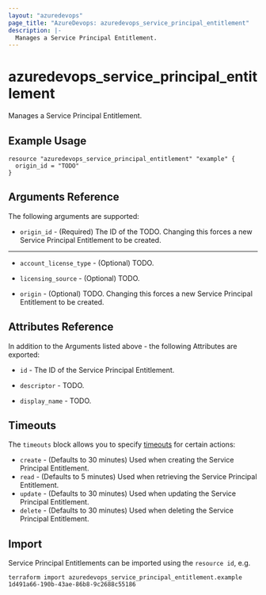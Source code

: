 ```yaml
---
layout: "azuredevops"
page_title: "AzureDevops: azuredevops_service_principal_entitlement"
description: |-
  Manages a Service Principal Entitlement.
---
```


# azuredevops_service_principal_entitlement

Manages a Service Principal Entitlement.

## Example Usage

```hcl
resource "azuredevops_service_principal_entitlement" "example" {
  origin_id = "TODO"
}
```

## Arguments Reference

The following arguments are supported:

* `origin_id` - (Required) The ID of the TODO. Changing this forces a new Service Principal Entitlement to be created.

---

* `account_license_type` - (Optional) TODO.

* `licensing_source` - (Optional) TODO.

* `origin` - (Optional) TODO. Changing this forces a new Service Principal Entitlement to be created.

## Attributes Reference

In addition to the Arguments listed above - the following Attributes are exported:

* `id` - The ID of the Service Principal Entitlement.

* `descriptor` - TODO.

* `display_name` - TODO.

## Timeouts

The `timeouts` block allows you to specify [timeouts](https://www.terraform.io/docs/configuration/resources.html#timeouts) for certain actions:

* `create` - (Defaults to 30 minutes) Used when creating the Service Principal Entitlement.
* `read` - (Defaults to 5 minutes) Used when retrieving the Service Principal Entitlement.
* `update` - (Defaults to 30 minutes) Used when updating the Service Principal Entitlement.
* `delete` - (Defaults to 30 minutes) Used when deleting the Service Principal Entitlement.

## Import

Service Principal Entitlements can be imported using the `resource id`, e.g.

```shell
terraform import azuredevops_service_principal_entitlement.example 1d491a66-190b-43ae-86b8-9c2688c55186
```